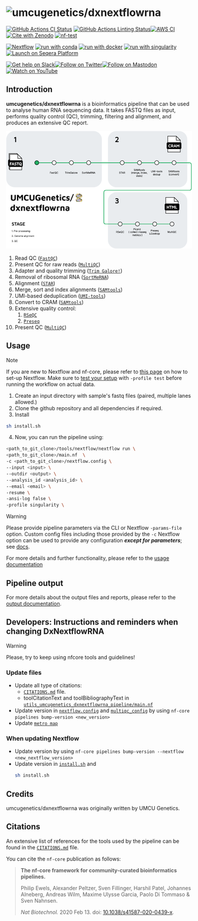 <h1>
  <picture>
    <source media="(prefers-color-scheme: dark)" srcset="docs/images/umcugenetics-dxnextflowrna_logo_dark.png">
    <img alt="umcugenetics/dxnextflowrna" src="docs/images/umcugenetics-dxnextflowrna_logo_light.png">
  </picture>
</h1>

[![GitHub Actions CI Status](https://github.com/umcugenetics/dxnextflowrna/actions/workflows/ci.yml/badge.svg)](https://github.com/umcugenetics/dxnextflowrna/actions/workflows/ci.yml)
[![GitHub Actions Linting Status](https://github.com/umcugenetics/dxnextflowrna/actions/workflows/linting.yml/badge.svg)](https://github.com/umcugenetics/dxnextflowrna/actions/workflows/linting.yml)[![AWS CI](https://img.shields.io/badge/CI%20tests-full%20size-FF9900?labelColor=000000&logo=Amazon%20AWS)](https://nf-co.re/dxnextflowrna/results)[![Cite with Zenodo](http://img.shields.io/badge/DOI-10.5281/zenodo.XXXXXXX-1073c8?labelColor=000000)](https://doi.org/10.5281/zenodo.XXXXXXX)
[![nf-test](https://img.shields.io/badge/unit_tests-nf--test-337ab7.svg)](https://www.nf-test.com)

[![Nextflow](https://img.shields.io/badge/nextflow%20DSL2-%E2%89%A524.10.2-23aa62.svg)](https://www.nextflow.io/)
[![run with conda](http://img.shields.io/badge/run%20with-conda-3EB049?labelColor=000000&logo=anaconda)](https://docs.conda.io/en/latest/)
[![run with docker](https://img.shields.io/badge/run%20with-docker-0db7ed?labelColor=000000&logo=docker)](https://www.docker.com/)
[![run with singularity](https://img.shields.io/badge/run%20with-singularity-1d355c.svg?labelColor=000000)](https://sylabs.io/docs/)
[![Launch on Seqera Platform](https://img.shields.io/badge/Launch%20%F0%9F%9A%80-Seqera%20Platform-%234256e7)](https://cloud.seqera.io/launch?pipeline=https://github.com/umcugenetics/dxnextflowrna)

[![Get help on Slack](http://img.shields.io/badge/slack-nf--core%20%23dxnextflowrna-4A154B?labelColor=000000&logo=slack)](https://nfcore.slack.com/channels/dxnextflowrna)[![Follow on Twitter](http://img.shields.io/badge/twitter-%40nf__core-1DA1F2?labelColor=000000&logo=twitter)](https://twitter.com/nf_core)[![Follow on Mastodon](https://img.shields.io/badge/mastodon-nf__core-6364ff?labelColor=FFFFFF&logo=mastodon)](https://mstdn.science/@nf_core)[![Watch on YouTube](http://img.shields.io/badge/youtube-nf--core-FF0000?labelColor=000000&logo=youtube)](https://www.youtube.com/c/nf-core)

## Introduction

**umcugenetics/dxnextflowrna** is a bioinformatics pipeline that can be used to analyse human RNA sequencing data.
It takes FASTQ files as input,
performs quality control (QC), trimming, filtering and alignment,
and produces an extensive QC report.

![umcugenetics/dxnextflowrna metro map](docs/images/umcugenetics-dxnextflowrna_metro_map.png)

1. Read QC ([`FastQC`](https://www.bioinformatics.babraham.ac.uk/projects/fastqc/))
2. Present QC for raw reads ([`MultiQC`](http://multiqc.info/))
3. Adapter and quality trimming ([`Trim Galore!`](https://www.bioinformatics.babraham.ac.uk/projects/trim_galore/))
4. Removal of ribosomal RNA ([`SortMeRNA`](https://github.com/biocore/sortmerna))
5. Alignment ([`STAR`](https://github.com/alexdobin/STAR))
6. Merge, sort and index alignments ([`SAMtools`](https://sourceforge.net/projects/samtools/files/samtools/))
7. UMI-based deduplication ([`UMI-tools`](https://github.com/CGATOxford/UMI-tools))
8. Convert to CRAM ([`SAMtools`](https://sourceforge.net/projects/samtools/files/samtools/))
9.  Extensive quality control:
    1. [`RSeQC`](http://rseqc.sourceforge.net/)
    2. [`Preseq`](http://smithlabresearch.org/software/preseq/)
10. Present QC ([`MultiQC`](http://multiqc.info/))


## Usage

> [!NOTE]
> If you are new to Nextflow and nf-core, please refer to [this page](https://nf-co.re/docs/usage/installation) on how to set-up Nextflow. Make sure to [test your setup](https://nf-co.re/docs/usage/introduction#how-to-run-a-pipeline) with `-profile test` before running the workflow on actual data.

1. Create an input directory with sample's fastq files (paired, multiple lanes allowed.)
2. Clone the github repository and all dependencies if required.
3. Install
```bash
sh install.sh
```
4. Now, you can run the pipeline using:

```bash
<path_to_git_clone>/tools/nextflow/nextflow run \
<path_to_git_clone>/main.nf  \
-c <path_to_git_clone>/nextflow.config \
--input <input> \
--outdir <output> \
--analysis_id <analysis_id> \
--email <email> \
-resume \
-ansi-log false \
-profile singularity \
```

> [!WARNING]
> Please provide pipeline parameters via the CLI or Nextflow `-params-file` option. Custom config files including those provided by the `-c` Nextflow option can be used to provide any configuration _**except for parameters**_; see [docs](https://nf-co.re/docs/usage/getting_started/configuration#custom-configuration-files).

For more details and further functionality, please refer to the [usage documentation](docs/usage.md)

## Pipeline output

For more details about the output files and reports, please refer to the
[output documentation](docs/output.md).

## Developers: Instructions and reminders when changing DxNextflowRNA
> [!WARNING]
> Please, try to keep using nfcore tools and guidelines!

### Update files
- Update all type of citations:
  - [`CITATIONS.md`](CITATIONS.md) file.
  - toolCitationText and toolBibliographyText in [`utils_umcugenetics_dxnextflowrna_pipeline/main.nf`](./subworkflows/local/utils_umcugenetics_dxnextflowrna_pipeline/main.nf)
- Update version in [`nextflow.config`](nextflow.config) and [`multiqc_config`](assets/multiqc_config.yml) by using `nf-core pipelines bump-version <new_version>`
- Update [`metro map`](./docs/images/umcugenetics-dxnextflowrna_metro_map.png)

### When updating Nextflow
- Update version by using `nf-core pipelines bump-version --nextflow <new_nextflow_version>`
- Update version in [`install.sh`](./install.sh) and
    ```bash
    sh install.sh
    ```


## Credits

umcugenetics/dxnextflowrna was originally written by UMCU Genetics.

<!-- We thank the following people for their extensive assistance in the development of this pipeline: -->

<!-- TODO nf-core: If applicable, make list of people who have also contributed -->


## Citations

<!-- TODO nf-core: Add citation for pipeline after first release. Uncomment lines below and update Zenodo doi and badge at the top of this file. -->
<!-- If you use umcugenetics/dxnextflowrna for your analysis, please cite it using the following doi: [10.5281/zenodo.XXXXXX](https://doi.org/10.5281/zenodo.XXXXXX) -->

An extensive list of references for the tools used by the pipeline can be found in the [`CITATIONS.md`](CITATIONS.md) file.

You can cite the `nf-core` publication as follows:

> **The nf-core framework for community-curated bioinformatics pipelines.**
>
> Philip Ewels, Alexander Peltzer, Sven Fillinger, Harshil Patel, Johannes Alneberg, Andreas Wilm, Maxime Ulysse Garcia, Paolo Di Tommaso & Sven Nahnsen.
>
> _Nat Biotechnol._ 2020 Feb 13. doi: [10.1038/s41587-020-0439-x](https://dx.doi.org/10.1038/s41587-020-0439-x).
